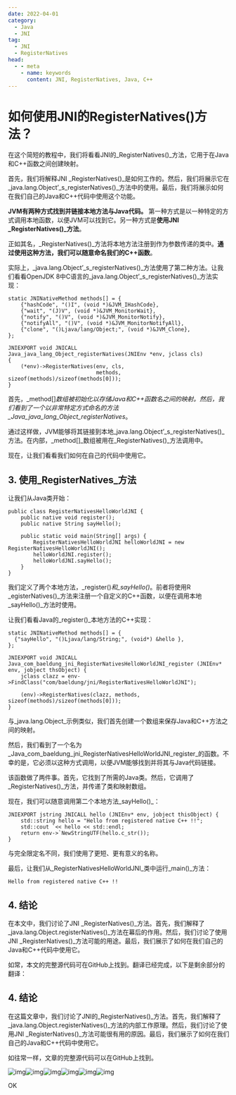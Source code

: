 ```yaml
---
date: 2022-04-01
category:
  - Java
  - JNI
tag:
  - JNI
  - RegisterNatives
head:
  - - meta
    - name: keywords
      content: JNI, RegisterNatives, Java, C++
---
```


# 如何使用JNI的RegisterNatives()方法？

在这个简短的教程中，我们将看看JNI的_RegisterNatives()_方法，它用于在Java和C++函数之间创建映射。

首先，我们将解释JNI _RegisterNatives()_是如何工作的。然后，我们将展示它在_java.lang.Object’_s_registerNatives()_方法中的使用。最后，我们将展示如何在我们自己的Java和C++代码中使用这个功能。

**JVM有两种方式找到并链接本地方法与Java代码。** 第一种方式是以一种特定的方式调用本地函数，以便JVM可以找到它。另一种方式是**使用JNI _RegisterNatives()_方法**。

正如其名，_RegisterNatives()_方法将本地方法注册到作为参数传递的类中。**通过使用这种方法，我们可以随意命名我们的C++函数**。

实际上，_java.lang.Object’_s_registerNatives()_方法使用了第二种方法。让我们看看OpenJDK 8中C语言的_java.lang.Object’_s_registerNatives()_方法实现：

```
static JNINativeMethod methods[] = {
    {"hashCode", "()I", (void *)&JVM_IHashCode},
    {"wait", "(J)V", (void *)&JVM_MonitorWait},
    {"notify", "()V", (void *)&JVM_MonitorNotify},
    {"notifyAll", "()V", (void *)&JVM_MonitorNotifyAll},
    {"clone", "()Ljava/lang/Object;", (void *)&JVM_Clone},
};

JNIEXPORT void JNICALL
Java_java_lang_Object_registerNatives(JNIEnv *env, jclass cls)
{
    (*env)->RegisterNatives(env, cls,
                            methods, sizeof(methods)/sizeof(methods[0]));
}
```

首先，_method[]_数组被初始化以存储Java和C++函数名之间的映射。然后，我们看到了一个以非常特定方式命名的方法_Java_java_lang_Object_registerNatives_。

通过这样做，JVM能够将其链接到本地_java.lang.Object’_s_registerNatives()_方法。在内部，_method[]_数组被用在_RegisterNatives()_方法调用中。

现在，让我们看看我们如何在自己的代码中使用它。

## 3. 使用_RegisterNatives_方法

让我们从Java类开始：

```
public class RegisterNativesHelloWorldJNI {
    public native void register();
    public native String sayHello();

    public static void main(String[] args) {
        RegisterNativesHelloWorldJNI helloWorldJNI = new RegisterNativesHelloWorldJNI();
        helloWorldJNI.register();
        helloWorldJNI.sayHello();
    }
}
```

我们定义了两个本地方法，_register()_和_sayHello()_。前者将使用R _egisterNatives()_方法来注册一个自定义的C++函数，以便在调用本地_sayHello()_方法时使用。

让我们看看Java的_register()_本地方法的C++实现：

```
static JNINativeMethod methods[] = {
  {"sayHello", "()Ljava/lang/String;", (void*) &hello },
};

JNIEXPORT void JNICALL Java_com_baeldung_jni_RegisterNativesHelloWorldJNI_register (JNIEnv* env, jobject thsObject) {
    jclass clazz = env->FindClass("com/baeldung/jni/RegisterNativesHelloWorldJNI");

    (env)->RegisterNatives(clazz, methods, sizeof(methods)/sizeof(methods[0]));
}
```

与_java.lang.Object_示例类似，我们首先创建一个数组来保存Java和C++方法之间的映射。

然后，我们看到了一个名为_Java_com_baeldung_jni_RegisterNativesHelloWorldJNI_register_的函数。不幸的是，它必须以这种方式调用，以便JVM能够找到并将其与Java代码链接。

该函数做了两件事。首先，它找到了所需的Java类。然后，它调用了_RegisterNatives()_方法，并传递了类和映射数组。

现在，我们可以随意调用第二个本地方法_sayHello()_：

```
JNIEXPORT jstring JNICALL hello (JNIEnv* env, jobject thisObject) {
    std::string hello = "Hello from registered native C++ !!";
    std::cout `<< hello << std::endl;
    return env->`NewStringUTF(hello.c_str());
}
```

与完全限定名不同，我们使用了更短、更有意义的名称。

最后，让我们从_RegisterNativesHelloWorldJNI_类中运行_main()_方法：

```
Hello from registered native C++ !!
```

## 4. 结论

在本文中，我们讨论了JNI _RegisterNatives()_方法。首先，我们解释了_java.lang.Object.registerNatives()_方法在幕后的作用。然后，我们讨论了使用JNI _RegisterNatives()_方法可能的用途。最后，我们展示了如何在我们自己的Java和C++代码中使用它。

如常，本文的完整源代码可在GitHub上找到。翻译已经完成，以下是剩余部分的翻译：

## 4. 结论

在这篇文章中，我们讨论了JNI的_RegisterNatives()_方法。首先，我们解释了_java.lang.Object.registerNatives()_方法的内部工作原理。然后，我们讨论了使用JNI _RegisterNatives()_方法可能很有用的原因。最后，我们展示了如何在我们自己的Java和C++代码中使用它。

如往常一样，文章的完整源代码可以在GitHub上找到。

![img](https://www.baeldung.com/wp-content/themes/baeldung/icon/logo.svg)![img](https://secure.gravatar.com/avatar/1e5547403afca01f9f2e280c3320046e?s=50&r=g)![img](https://secure.gravatar.com/avatar/e10d6ff4ff6d95fd255cc95a5ab28c0e?s=50&r=g)![img](https://www.baeldung.com/wp-content/uploads/2022/04/announcement-icon.png)![img](https://www.baeldung.com/wp-content/uploads/2016/05/baeldung-rest-post-footer-main-1.2.0.jpg)![img](https://www.baeldung.com/wp-content/uploads/2016/05/baeldung-rest-post-footer-icn-1.0.0.png)

OK